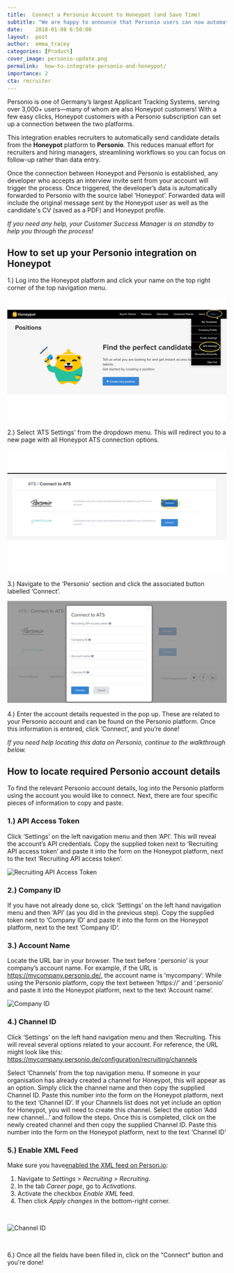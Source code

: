 ```yaml
---
title:  Connect a Personio Account to Honeypot (and Save Time)
subtitle: "We are happy to announce that Personio users can now automatically upload candidates directly from Honeypot to Personio. Here's a step-by-step guide to help you set up the Honeypot-Personio integration!"
date:    2018-01-08 6:50:00
layout:  post
author:  emma_tracey
categories: [Product]
cover_image: personio-update.png
permalink:  how-to-integrate-personio-and-honeypot/
importance: 2
cta: recruiter
---
```


Personio is one of Germany’s largest Applicant Tracking Systems, serving over 3,000+ users—many of whom are also Honeypot customers! With a few easy clicks, Honeypot customers with a Personio subscription can set up a connection between the two platforms.
<br>

This integration enables recruiters to automatically send candidate details from the <b>Honeypot</b> platform to <b>Personio</b>. This reduces manual effort for recruiters and hiring managers, streamlining workflows so you can focus on follow-up rather than data entry.
<br>

Once the connection between Honeypot and Personio is established, any developer who accepts an interview invite sent from your account will trigger the process. Once triggered, the developer’s data is automatically forwarded to Personio with the source label ‘Honeypot’. Forwarded data will include the original message sent by the Honeypot user as well as the candidate's CV (saved as a PDF) and Honeypot profile.
<br>

_If you need any help, your Customer Success Manager is on standby to help you through the process!_

## How to set up your Personio integration on Honeypot

1.) Log into the Honeypot platform and click your name on the top right corner of the top navigation menu.

![Connect to ATS](/assets/images/Greenhouse1v2.png)

2.) Select ‘ATS Settings’ from the dropdown menu. This will redirect you to a new page with all Honeypot ATS connection options.

![Recruiting API Access Token](/assets/images/select_personio.png)

3.) Navigate to the ‘Personio’ section and click the associated button labelled ‘Connect’.

![Recruiting API Access Token](/assets/images/connect_ATS_personio.png)

4.) Enter the account details requested in the pop up. These are related to your Personio account and can be found on the Personio platform. Once this information is entered, click ‘Connect’, and you’re done!

<em>If you need help locating this data on Personio, continue to the walkthrough below.</em>

## How to locate required Personio account details

To find the relevant Personio account details, log into the Personio platform using the account you would like to connect. Next, there are four specific pieces of information to copy and paste.

### 1.) API Access Token
Click ‘Settings’ on the left navigation menu and then ‘API’. This will reveal the account’s API credentials. Copy the supplied token next to ‘Recruiting API access token’ and paste it into the form on the Honeypot platform, next to the text ‘Recruiting API access token’.

![Recruiting API Access Token](/assets/images/Personio-screenshot-22.png)

### 2.) Company ID
If you have not already done so, click ‘Settings’ on the left hand navigation menu and then ‘API’ (as you did in the previous step). Copy the supplied token next to ‘Company ID’ and paste it into the form on the Honeypot platform, next to the text ‘Company ID’.

### 3.) Account Name
Locate the URL bar in your browser. The text before ‘.personio’ is your company’s account name. For example, if the URL is https://mycompany.personio.de/, the account name is ‘mycompany’. While using the Personio platform, copy the text between ‘https://’ and ‘.personio’ and paste it into the Honeypot platform, next to the text ‘Account name’.

![Company ID](/assets/images/Personio-screenshot-4.png)
<br>

### 4.) Channel ID
Click ‘Settings’ on the left hand navigation menu and then ‘Recruiting. This will reveal several options related to your account. For reference, the URL might look like this: https://mycompany.personio.de/configuration/recruiting/channels

Select ‘Channels’ from the top navigation menu.
If someone in your organisation has already created a channel for Honeypot, this will appear as an option. Simply click the channel name and then copy the supplied Channel ID. Paste this number into the form on the Honeypot platform, next to the text ‘Channel ID’.
If your Channels list does not yet include an option for Honeypot, you will need to create this channel. Select the option ‘Add new channel…’ and follow the steps. Once this is completed, click on the newly created channel and then copy the supplied Channel ID. Paste this number into the form on the Honeypot platform, next to the text ‘Channel ID’

### 5.) Enable XML Feed

Make sure you have[enabled the XML feed on Person.io](https://support.personio.de/hc/en-us/articles/207576365-XML-Integration-of-Job-Openings-From-Personio-Into-Your-Company-Website):
1. Navigate to <em>Settings > Recruiting > Recruiting</em>.
2. In the tab <em>Career page</em>, go to <em>Activations</em>.
3. Activate the checkbox <em>Enable XML</em> feed.
4. Then click <em>Apply changes</em> in the bottom-right corner.


<br>

![Channel ID](/assets/images/personio-screenshot-5.png)

<br>

6.) Once all the fields have been filled in, click on the “Connect” button and you're done!
